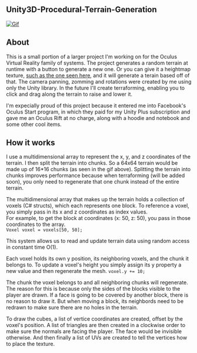 ## Unity3D-Procedural-Terrain-Generation

[![Gif](https://j.gifs.com/ANv7R9.gif)](https://www.youtube.com/watch?v=a14CbcjMOIs&feature=youtu.be)

## About

This is a small portion of a larger project I'm working on for the Oculus Virtual Reality family of systems. The project generates a random terrain at runtime with a button to generate a new one. Or you can give it a heightmap texture, [such as the one seen here](https://i0.wp.com/www.studica.com/blog/storage/2018/08/Heightmap.png?ssl=1), and it will generate a terain based off of that. The camera panning, zomming and rotations were created by me using only the Unity library.
In the future I'll create terraforming, enabling you to click and drag along the terrain to raise and lower it.

I'm expecially proud of this project because it entered me into Facebook's Oculus Start program, in which they paid for my Unity Plus subscription and gave me an Oculus Rift at no charge, along with a hoodie and notebook and some other cool items. 

## How it works

I use a multidimensional array to represent the x, y, and z coordinates of the terrain.
I then split the terrain into chunks. So a 64x64 terrain would be made up of 16*16 chunks (as seen in the gif above).
Splitting the terrain into chunks improves performance because when terraforming (will be added soon), you only need to regenerate that one chunk instead of the entire terrain.

The multidimensional array that makes up the terrain holds a collection of voxels (C# structs), which each represents one block.
To reference a voxel, you simply pass in its x and z coordinates as index values.<br>
For example, to get the block at coordinates (x: 50, z: 50), you pass in those coordinates to the array.<br>
`Voxel voxel = voxels[50, 50];`

This system allows us to read and update terrain data using random access in constant time O(1).

Each voxel holds its own y position, its neighboring voxels, and the chunk it belongs to.
To update a voxel's height you simply assign its y property a new value and then regenerate the mesh.
`voxel.y += 10;`

The chunk the voxel belongs to and all neighboring chunks will regenerate.
The reason for this is because only the sides of the blocks visible to the player are drawn. If a face is going to be covered by another block, there is no reason to draw it. But when moving a block, its neighbords need to be redrawn to make sure there are no holes in the terrain.

To draw the cubes, a list of vertice coordinates are created, offset by the voxel's position. A list of triangles are then created in a clockwise order to make sure the normals are facing the player. The face would be invisible otherwise. And then finally a list of UVs are created to tell the vertices how to place the texture.
